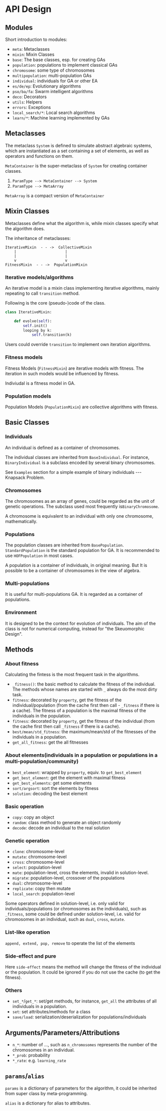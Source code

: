 # API Design

## Modules

Short introduction to modules:

- `meta`: Metaclasses
- `mixin`: Mixin Classes
- `base`: The base classes, esp. for creating GAs
- `population`: populations to implement classical GAs
- `chromosome`: some type of chromosomes
- `multipopulation`: multi-population GAs
- `individual`: individuals for GA or other EA
- `es/de/ep`: Evolutionary algorithms
- `pso/ba/fa`: Swarm intelligent algorithms
- `deco`: Decorators
- `utils`: Helpers
- `errors`: Exceptions
- `local_search/*`: Local search algorithms
- `learn/*`: Machine learning implemented by GAs

## Metaclasses
The metaclass `System` is defined to simulate abstract algebraic systems, which are instantiated as a set containing a set of elements, as well as operators and functions on them.

`MetaContainer` is the super-metaclass of `System` for creating container classes.

1. `ParamType --> MetaContainer --> System`
2. `ParamType --> MetaArray`

`MetaArray` is a compact version of `MetaContainer`

## Mixin Classes

Metaclasses define what the algorithm is, while mixin classes specify what the algorithm does. 

The inheritance of metaclasses:

```
IterativeMixin  - - ->  CollectiveMixin
    |                      |
    |                      |
    v                      v
FitnessMixin  - - ->  PopulationMixin
```

### Iterative models/algorithms

An iterative model is a mixin class implementing iterative algorithms, mainly repeating to call `transition` method.

Following is the core (pseudo-)code of the class.

```python
class IterativeMixin:

    def evolve(self):
        self.init()
        looping by k:
            self.transition(k)
```

Users could override `transition` to implement own iteration algorithms.


### Fitness models

Fitness Models (`FitnessMixin`) are iterative models with fitness. The iteration in such models would be influenced by fitness.

Indiviudal is a fitness model in GA.

### Population models

Population Models (`PopulationMixin`) are collective algorithms with fitness.


## Basic Classes

### Individuals

An individual is defined as a container of chromosomes.

The individual classes are inherited from `BaseIndividual`. For instance, `BinaryIndividual` is a subclass encoded by   several binary chromosomes.


See `Examples` section for a simple example of binary individuals --- Knapsack Problem.


### Chromosomes

The chromosomes as an array of genes, could be regarded as the unit of genetic operations.  The subclass used most frequently is`BinaryChromosome`.

A chromosome is equivalent to an individual with only one chromosome, mathematically.


### Populations

The population classes are inherited from `BasePopulation`. `StandardPopulation` is the standard population for GA. It is recommended to use `HOFPopulation` in most cases.

A population is a container of individuals, in original meaning. But It is possible to be a container of chromosomes in the view of algebra.


### Multi-populations

It is useful for multi-populations GA. It is regarded as a container of populations.


### Environment
It is designed to be the context for evolution of individuals. The aim of the class is not for numerical computing, instead for "the Skeuomorphic Design".

## Methods

### About fitness
Calculating the fintess is the most frequent task in the algorithms.

- `_fitness()`: the basic method to calculate the fitness of the individual. The methods whose names are started with `_` always do the most dirty task.
- `fitness`: decorated by `property`, get the fitness of the individual/population (from the cache first then call - `_fitness` if there is a cache). The fitness of a population is the maximal fitness of the individuals in the population.
- `fitness`: decorated by `property`, get the fitness of the individual (from the cache first then call `_fitness` if there is a cache).
- `best/mean/std_fitness`: the maximum/mean/std of the fitnesses of the individuals in a population.
- `get_all_fitness`: get the all fitnesses

### About elements(individuals in a population or populations in a multi-population/community)

- `best_element`: wrapped by `property`, equiv. to `get_best_element`
- `get_best_element`: get the element with maximal fitness
- `get_best_elements`: get some elements
- `sort/argsort`: sort the elements by fitness
- `solution`: decoding the best element

### Basic operation

- `copy`: copy an object
- `random`: class method to generate an object randomly
- `decode`: decode an individual to the real solution

### Genetic operation
- `clone`: chromosome-level
- `mutate`: chromosome-level
- `cross`: chromosome-level
- `select`: population-level
- `mate`: population-level, cross the elements, invalid in solution-level.
- `migrate`: population-level, crossover of the populations
- `dual`: chromosome-level
- `replicate`: copy then mutate
- `local_search`: population-level

Some operators defined in solution-level, i.e. only valid for individuals/populations (or chromosomes as the individuals), such as `_fitness`, some could be defined under solution-level, i.e. valid for chromosomes in an individual, such as `dual`, `cross`, `mutate`.

### List-like operation
`append, extend, pop, remove` to operate the list of the elements

### Side-effect and pure

Here `side-effect` means the method will change the fitness of the individual or the population. It could be ignored if you do not use the cache (to get the fitness).

### Others

- `set_*`/`get_*`: set/get methods, for instance, `get_all` the attributes of all individuals in a population.
- `set`: set attributes/methods for a class
- `save/load`: serialization/deserialization for populations/individuals

## Arguments/Parameters/Attributions

- `n_*`: number of ..., such as `n_chromosomes` represents the number of the chromosomes in an individual.
- `*_prob`: probability
- `*_rate`: e.g. `learning_rate`

## `params`/`alias`

`params` is a dictionary of parameters for the algorithm, it could be inherited from super class by meta-programming.

`alias` is a dictionary for alias to attributes.